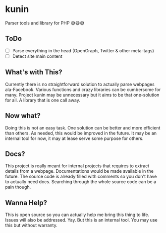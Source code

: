 # kunin
Parser tools and library for PHP 😅😅😅

## ToDo
- [ ] Parse everything in the head (OpenGraph, Twitter & other meta-tags)
- [ ] Detect site main content

## What's with This?
Currently there is no straightforward solution to actually parse webpages ala-Facebook. Various functions and crazy libraries can be cumbersome for many. Project kunin may be unnecessary but it aims to be that one-solution for all. A library that is one call away.

## Now what?
Doing this is not an easy task. One solution can be better and more efficient than others. As needed, this would be improved in the future. It may be an internal tool for now, it may at lease serve some purpose for others.

## Docs?
This project is really meant for internal projects that requires to extract details from a webpage. Documentations would be made available in the future. The source code is already filled with comments so you don't have to actually need docs. Searching through the whole source code can be a pain though.

## Wanna Help?
This is open source so you can actually help me bring this thing to life. Issues will also be addressed. Yay. But this is an internal tool. You may use this but without warranty.